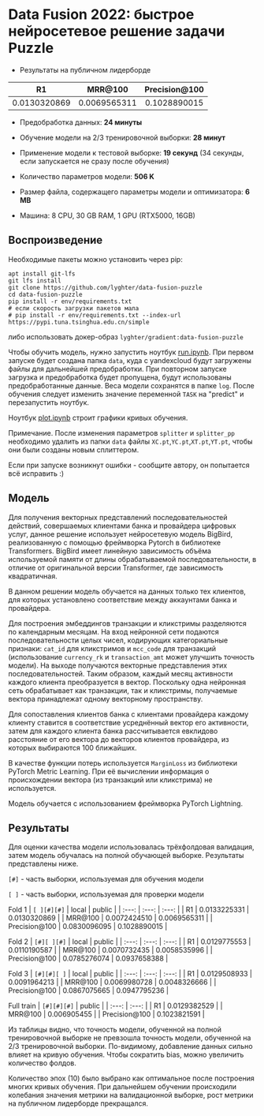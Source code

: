 # Data Fusion 2022: быстрое нейросетевое решение задачи Puzzle

* Результаты на публичном лидерборде

| R1 | MRR@100 | Precision@100 |
| :---: | :---: | :---: |
| 0.0130320869 | 0.0069565311 | 0.1028890015 |

* Предобработка данных: **24 минуты**
* Обучение модели на 2/3 тренировочной выборки: **28 минут**
* Применение модели к тестовой выборке: **19 секунд** (34 секунды, если запускается не сразу после обучения)

* Количество параметров модели: **506 K**

* Размер файла, содержащего параметры модели и оптимизатора: **6 MB**

* Машина: 8 CPU, 30 GB RAM, 1 GPU (RTX5000, 16GB) 


## Воспроизведение

Необходимые пакеты можно установить через pip:
```
apt install git-lfs
git lfs install
git clone https://github.com/lyghter/data-fusion-puzzle
cd data-fusion-puzzle
pip install -r env/requirements.txt
# eсли скорость загрузки пакетов мала
# pip install -r env/requirements.txt --index-url https://pypi.tuna.tsinghua.edu.cn/simple
```
либо использовать докер-образ `lyghter/gradient:data-fusion-puzzle`

Чтобы обучить модель, нужно запустить ноутбук [run.ipynb](ipynb/run.ipynb). При первом запуске будет создана папка `data`, куда с yandexcloud будут загружены файлы для дальнейшей предобработки. При повторном запуске загрузка и предобработка будет пропущена, будут использованы предобработанные данные. Веса модели сохранятся в папке `log`. После обучения следует изменить значение переменной `TASK` на "predict" и перезапустить ноутбук.

Ноутбук [plot.ipynb](ipynb/plot.ipynb) строит графики кривых обучения.

Примечание. После изменения параметров `splitter` и `splitter_pp` необходимо удалить из папки `data` файлы `XC.pt`,`YC.pt`,`XT.pt`,`YT.pt`, чтобы они были созданы новым сплиттером.

Если при запуске возникнут ошибки - сообщите автору, он попытается всё исправить :)

## Модель

Для получения векторных представлений последовательностей действий, совершаемых клиентами банка и провайдера цифровых услуг, данное решение использует нейросетевую модель BigBird, реализованную с помощью фреймворка Pytorch в библиотеке Transformers. BigBird имеет линейную зависимость объёма используемой памяти от длины обрабатываемой последовательности, в отличие от оригинальной версии Transformer, где зависимость квадратичная.

В данном решении модель обучается на данных только тех клиентов, для которых установлено соответствие между аккаунтами банка и провайдера.

Для построения эмбеддингов транзакции и кликстримы разделяются по календарным месяцам. На вход нейронной сети подаются последовательности целых чисел, кодирующих категориальные признаки: `cat_id` для кликстримов и `mcc_code` для транзакций (использование `currency_rk` и `transaction_amt` может улучшить точность модели). На выходе получаются векторные представления этих последовательностей. Таким образом, каждый месяц активности каждого клиента преобразуется в вектор. Поскольку одна нейронная сеть обрабатывает как транзакции, так и кликстримы, получаемые вектора принадлежат одному векторному пространству. 

Для сопоставления клиентов банка с клиентами провайдера каждому клиенту ставится в соответствие усреднённый вектор его активности, затем для каждого клиента банка рассчитывается евклидово расстояние от его вектора до векторов клиентов провайдера, из которых выбираются 100 ближайших.

В качестве функции потерь используется `MarginLoss` из библиотеки PyTorch Metric Learning. При её вычислении информация о происхождении вектора (из транзакций или кликстрима) не используется. 

Модель обучается с использованием фреймворка PyTorch Lightning.

## Результаты

Для оценки качества модели использовалась трёхфолдовая валидация, затем модель обучалась на полной обучающей выборке. Результаты представлены ниже. 

`[#]` - часть выборки, используемая для обучения модели

`[ ]` - часть выборки, используемая для проверки модели
		
Fold 1
| `[ ][#][#]` | local | public |
| :---: | :---: | :---: |
| R1 | 0.0133225331 | 0.0130320869 |
| MRR@100 | 0.0072424510 | 0.0069565311 |
| Precision@100 | 0.0830096095 | 0.1028890015 |

Fold 2
| `[#][ ][#]` | local | public |
| :---: | :---: | :---: |
| R1 | 0.0129775553 | 0.0110190587 |
| MRR@100 | 0.0070732435 | 0.0058535996 |
| Precision@100 | 0.0785276074 | 0.0937658388 |

Fold 3
| `[#][#][ ]` | local | public |
| :---: | :---: | :---: |
| R1 | 0.0129508933 | 0.0091964213 |
| MRR@100 | 0.0069980728 | 0.0048326666 |
| Precision@100 | 0.0867075665 | 0.0947795236 |
		
Full train
| `[#][#][#]`  | public |
| :---: | :---: |
| R1 | 0.0129382529 |
| MRR@100 | 0.006905455 |
| Precision@100 | 0.1023821591 |

Из таблицы видно, что точность модели, обученной на полной тренировочной выборке не превзошла точность модели, обученной на 2/3 тренировочной выборки. По-видимому, добавление данных сильно влияет на кривую обучения. Чтобы сократить bias, можно увеличить количество фолдов.

Количество эпох (10) было выбрано как оптимальное после построения многих кривых обучения. При дальнейшем обучении происходили колебания значения метрики на валидационной выборке, рост метрики на публичном лидерборде прекращался.









